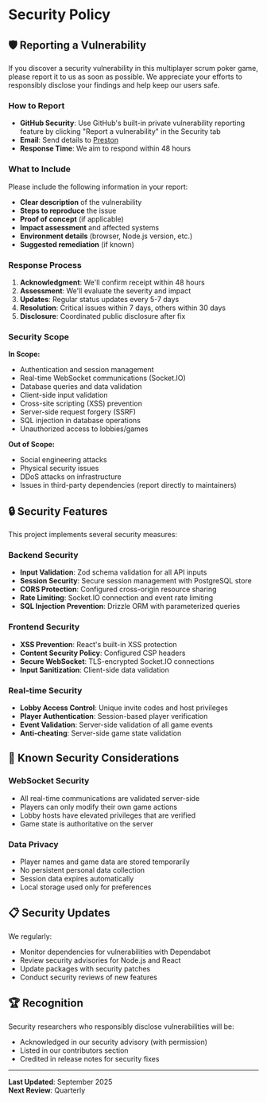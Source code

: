 # Security Policy

## 🛡️ Reporting a Vulnerability

If you discover a security vulnerability in this multiplayer scrum poker game, please report it to us as soon as possible. We appreciate your efforts to responsibly disclose your findings and help keep our users safe.

### How to Report

- **GitHub Security**: Use GitHub's built-in private vulnerability reporting feature by clicking "Report a vulnerability" in the Security tab
- **Email**: Send details to [Preston](mailto:preston+scrummonsters-security@prestonfarr.com)
- **Response Time**: We aim to respond within 48 hours

### What to Include

Please include the following information in your report:

- **Clear description** of the vulnerability
- **Steps to reproduce** the issue
- **Proof of concept** (if applicable)
- **Impact assessment** and affected systems
- **Environment details** (browser, Node.js version, etc.)
- **Suggested remediation** (if known)

### Response Process

1. **Acknowledgment**: We'll confirm receipt within 48 hours
2. **Assessment**: We'll evaluate the severity and impact
3. **Updates**: Regular status updates every 5-7 days
4. **Resolution**: Critical issues within 7 days, others within 30 days
5. **Disclosure**: Coordinated public disclosure after fix

### Security Scope

**In Scope:**
- Authentication and session management
- Real-time WebSocket communications (Socket.IO)
- Database queries and data validation
- Client-side input validation
- Cross-site scripting (XSS) prevention
- Server-side request forgery (SSRF)
- SQL injection in database operations
- Unauthorized access to lobbies/games

**Out of Scope:**
- Social engineering attacks
- Physical security issues
- DDoS attacks on infrastructure
- Issues in third-party dependencies (report directly to maintainers)

## 🔒 Security Features

This project implements several security measures:

### Backend Security
- **Input Validation**: Zod schema validation for all API inputs
- **Session Security**: Secure session management with PostgreSQL store
- **CORS Protection**: Configured cross-origin resource sharing
- **Rate Limiting**: Socket.IO connection and event rate limiting
- **SQL Injection Prevention**: Drizzle ORM with parameterized queries

### Frontend Security  
- **XSS Prevention**: React's built-in XSS protection
- **Content Security Policy**: Configured CSP headers
- **Secure WebSocket**: TLS-encrypted Socket.IO connections
- **Input Sanitization**: Client-side data validation

### Real-time Security
- **Lobby Access Control**: Unique invite codes and host privileges
- **Player Authentication**: Session-based player verification
- **Event Validation**: Server-side validation of all game events
- **Anti-cheating**: Server-side game state validation

## 🚨 Known Security Considerations

### WebSocket Security
- All real-time communications are validated server-side
- Players can only modify their own game actions
- Lobby hosts have elevated privileges that are verified
- Game state is authoritative on the server

### Data Privacy
- Player names and game data are stored temporarily
- No persistent personal data collection
- Session data expires automatically
- Local storage used only for preferences

## 📋 Security Updates

We regularly:
- Monitor dependencies for vulnerabilities with Dependabot
- Review security advisories for Node.js and React
- Update packages with security patches
- Conduct security reviews of new features

## 🏆 Recognition

Security researchers who responsibly disclose vulnerabilities will be:
- Acknowledged in our security advisory (with permission)
- Listed in our contributors section
- Credited in release notes for security fixes

---

**Last Updated**: September 2025  
**Next Review**: Quarterly
